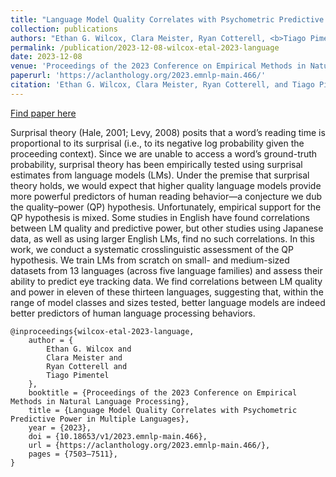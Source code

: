 ```yaml
---
title: "Language Model Quality Correlates with Psychometric Predictive Power in Multiple Languages"
collection: publications
authors: "Ethan G. Wilcox, Clara Meister, Ryan Cotterell, <b>Tiago Pimentel</b>"
permalink: /publication/2023-12-08-wilcox-etal-2023-language
date: 2023-12-08
venue: 'Proceedings of the 2023 Conference on Empirical Methods in Natural Language Processing'
paperurl: 'https://aclanthology.org/2023.emnlp-main.466/'
citation: 'Ethan G. Wilcox, Clara Meister, Ryan Cotterell, and Tiago Pimentel. 2023. Language Model Quality Correlates with Psychometric Predictive Power in Multiple Languages. In Proceedings of the 2023 Conference on Empirical Methods in Natural Language Processing, pages 7503–7511, Singapore. Association for Computational Linguistics.'
---
```


<a href='https://aclanthology.org/2023.emnlp-main.466/'>Find paper here</a>

Surprisal theory (Hale, 2001; Levy, 2008) posits that a word’s reading time is proportional to its surprisal (i.e., to its negative log probability given the proceeding context). Since we are unable to access a word’s ground-truth probability, surprisal theory has been empirically tested using surprisal estimates from language models (LMs). Under the premise that surprisal theory holds, we would expect that higher quality language models provide more powerful predictors of human reading behavior—a conjecture we dub the quality–power (QP) hypothesis. Unfortunately, empirical support for the QP hypothesis is mixed. Some studies in English have found correlations between LM quality and predictive power, but other studies using Japanese data, as well as using larger English LMs, find no such correlations. In this work, we conduct a systematic crosslinguistic assessment of the QP hypothesis. We train LMs from scratch on small- and medium-sized datasets from 13 languages (across five language families) and assess their ability to predict eye tracking data. We find correlations between LM quality and power in eleven of these thirteen languages, suggesting that, within the range of model classes and sizes tested, better language models are indeed better predictors of human language processing behaviors. 

```
@inproceedings{wilcox-etal-2023-language,
    author = {
        Ethan G. Wilcox and
        Clara Meister and
        Ryan Cotterell and
        Tiago Pimentel
    },
    booktitle = {Proceedings of the 2023 Conference on Empirical Methods in Natural Language Processing},
    title = {Language Model Quality Correlates with Psychometric Predictive Power in Multiple Languages},
    year = {2023},
    doi = {10.18653/v1/2023.emnlp-main.466},
    url = {https://aclanthology.org/2023.emnlp-main.466/},
    pages = {7503–7511},
}
```